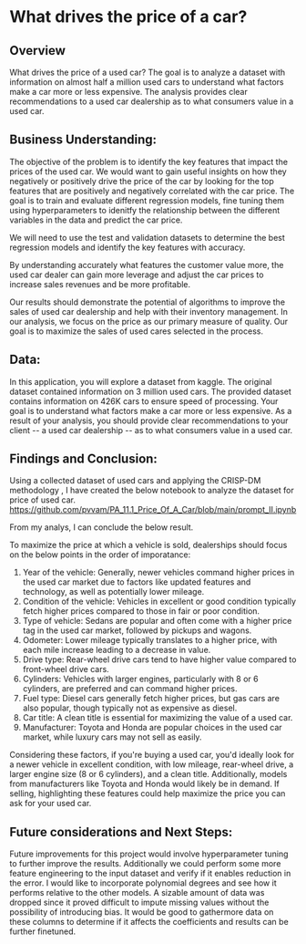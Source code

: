 # What drives the price of a car?

## Overview
What drives the price of a used car?  The goal is to analyze a dataset with information on almost half a million used cars to understand what factors make a car more or less expensive. The analysis provides clear recommendations to a used car dealership as to what consumers value in a used car.

## Business Understanding:
The objective of the problem is to identify the key features that impact the prices of the used car. We would want to gain useful insights on how they negatively or positively drive the price of the car by looking for the top features that are positively and negatively correlated with the car price. The goal is to train and evaluate different regression models, fine tuning them using hyperparameters to idenitfy the relationship between the different variables in the data and predict the car price. 

We will need to use the test and validation datasets to determine the best regression models and identify the key features with accuracy.

By understanding accurately what features the customer value more, the used car dealer can gain more leverage and adjust the car prices to increase sales revenues and be more profitable.

Our results should demonstrate the potential of algorithms to improve the sales of used car dealership and help with their inventory management. In our analysis, we focus on the price as our primary measure of quality. Our goal is to maximize the sales of used cares selected in the process.

## Data:

In this application, you will explore a dataset from kaggle. The original dataset contained information on 3 million used cars. The provided dataset contains information on 426K cars to ensure speed of processing.  Your goal is to understand what factors make a car more or less expensive.  As a result of your analysis, you should provide clear recommendations to your client -- a used car dealership -- as to what consumers value in a used car. 

## Findings and Conclusion: 

Using a collected dataset of used cars and applying the CRISP-DM methodology , I have created the below notebook to analyze the dataset for price of used car.
https://github.com/pvvam/PA_11.1_Price_Of_A_Car/blob/main/prompt_II.ipynb

From my analys, I can conclude the below result. 

To maximize the price at which a vehicle is sold, dealerships should focus on the below points in the order of imporatance:

1. Year of the vehicle: Generally, newer vehicles command higher prices in the used car market due to factors like updated features and technology, as well as potentially lower mileage.
2. Condition of the vehicle: Vehicles in excellent or good condition typically fetch higher prices compared to those in fair or poor condition.
3. Type of vehicle: Sedans are popular and often come with a higher price tag in the used car market, followed by pickups and wagons.
4. Odometer: Lower mileage typically translates to a higher price, with each mile increase leading to a decrease in value.
5. Drive type: Rear-wheel drive cars tend to have higher value compared to front-wheel drive cars.
6. Cylinders: Vehicles with larger engines, particularly with 8 or 6 cylinders, are preferred and can command higher prices.
7. Fuel type: Diesel cars generally fetch higher prices, but gas cars are also popular, though typically not as expensive as diesel.
8. Car title: A clean title is essential for maximizing the value of a used car.
9. Manufacturer: Toyota and Honda are popular choices in the used car market, while luxury cars may not sell as easily.


Considering these factors, if you're buying a used car, you'd ideally look for a newer vehicle in excellent condition, with low mileage, rear-wheel drive, a larger engine size (8 or 6 cylinders), and a clean title. Additionally, models from manufacturers like Toyota and Honda would likely be in demand. If selling, highlighting these features could help maximize the price you can ask for your used car.

## Future considerations and Next Steps:

Future improvements for this project would involve  hyperparameter tuning to further improve the results. 
Additionally we could perform some more feature engineering to the input dataset and verify if it enables reduction in the error. I would like to incorporate polynomial degrees and see how it performs relative to the other models.
A sizable amount of data was dropped since it proved difficult to impute missing values without the possibility of introducing bias. It would be good to gathermore data on these columns to determine if it affects the coefficients and results can be further finetuned.
